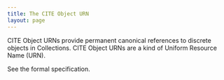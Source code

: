 ```yaml
---
title: The CITE Object URN
layout: page
---
```


CITE Object URNs provide permanent canonical references to discrete objects in Collections. CITE Object URNs are a kind of Uniform Resource Name (URN).


See the formal specification.


